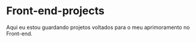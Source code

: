 # Front-end-projects
Aqui eu estou guardando projetos voltados para o meu aprimoramento no Front-end.
